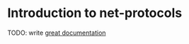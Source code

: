 # Introduction to net-protocols

TODO: write [great documentation](http://jacobian.org/writing/great-documentation/what-to-write/)
